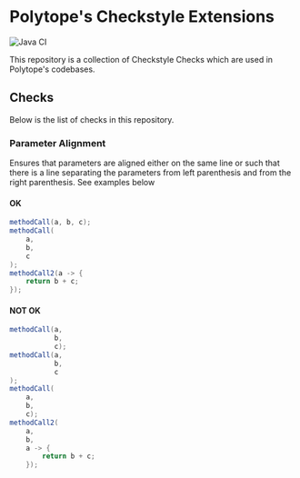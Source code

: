 # Polytope's Checkstyle Extensions

![Java CI](https://github.com/polytope/checkstyle-checks/workflows/Java%20CI/badge.svg)

This repository is a collection of Checkstyle Checks which are used in Polytope's codebases.

## Checks

Below is the list of checks in this repository.

### Parameter Alignment

Ensures that parameters are aligned either on the same line or such that there is a line separating the parameters from left parenthesis and from the right parenthesis. See examples below

#### OK
```java
methodCall(a, b, c);
methodCall(
    a,
    b,
    c
);
methodCall2(a -> {
    return b + c;
});
```

#### NOT OK
```java
methodCall(a, 
           b, 
           c);
methodCall(a,
           b,
           c
);
methodCall(
    a,
    b,
    c);
methodCall2(
    a,
    b,
    a -> {
        return b + c;
    });
```
